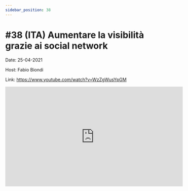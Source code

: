 ```yaml
---
sidebar_position: 38
---
```


# #38 (ITA) Aumentare la visibilità grazie ai social network

Date: 25-04-2021

Host: Fabio Biondi

Link: https://www.youtube.com/watch?v=WzZgWusYpGM

<iframe width="560" height="315" src="https://www.youtube.com/embed/WzZgWusYpGM" title="YouTube video player" frameborder="0" allow="accelerometer; autoplay; clipboard-write; encrypted-media; gyroscope; picture-in-picture; web-share" allowfullscreen></iframe>